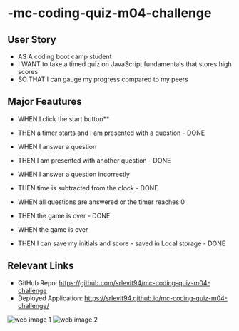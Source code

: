 # -mc-coding-quiz-m04-challenge

## User Story
- AS A coding boot camp student
- I WANT to take a timed quiz on JavaScript fundamentals that stores high scores
- SO THAT I can gauge my progress compared to my peers

## Major Feautures
- WHEN I click the start button**
- THEN a timer starts and I am presented with a question - DONE

- WHEN I answer a question
- THEN I am presented with another question - DONE

- WHEN I answer a question incorrectly
- THEN time is subtracted from the clock - DONE

- WHEN all questions are answered or the timer reaches 0
- THEN the game is over - DONE

- WHEN the game is over
- THEN I can save my initials and score - saved in Local storage - DONE


## Relevant Links
- GitHub Repo: https://github.com/srlevit94/mc-coding-quiz-m04-challenge
- Deployed Application: https://srlevit94.github.io/mc-coding-quiz-m04-challenge/

![web image 1](https://github.com/srlevit94/mc-coding-quiz-m04-challenge/blob/a3f27598f743f846601541300e03deb12a402e0f/Coding%20Quiz%20-%20Q%20Page.png)
![web image 2](https://github.com/srlevit94/mc-coding-quiz-m04-challenge/blob/a3f27598f743f846601541300e03deb12a402e0f/Coding%20Quiz%20-%20Result%20Page.png)

